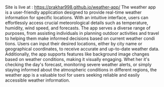 Site is live at : https://prakhar998.github.io/weather-app/
The weather app is a user-friendly application designed to provide real-time weather information for specific locations. With an intuitive interface, users can effortlessly access crucial meteorological details such as temperature, humidity, wind speed, and forecasts. The app serves a diverse range of purposes, from assisting individuals in planning outdoor activities and travel to helping them make informed decisions based on current weather condi tions. Users can input their desired locations, either by city name or geographical coordinates, to receive accurate and up-to-date weather data. Additionally, the app supports features like background image changes based on weather conditions, making it visually engaging. Whet her it's checking the day's forecast, monitoring severe weather alerts, or simply staying informed about the atmospheric conditions in different regions, the weather app is a valuable tool for users seeking reliable and easily accessible weather information.
